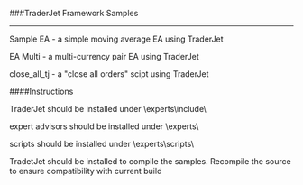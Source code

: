 ###TraderJet Framework Samples
***

Sample EA - a simple moving average EA using TraderJet

EA Multi - a multi-currency pair EA using TraderJet

close\_all\_tj - a "close all orders" scipt using TraderJet

####Instructions

TraderJet should be installed under <mt4 root>\experts\include\

expert advisors should be installed under <mt4 root>\experts\

scripts should be installed under <mt4 root>\experts\scripts\

TradetJet should be installed to compile the samples. Recompile the source to ensure compatibility with current build